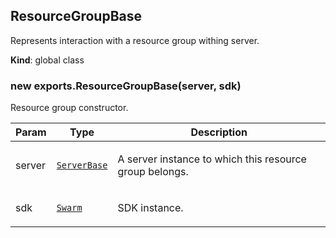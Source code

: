 <a name="ResourceGroupBase"></a>

## ResourceGroupBase
<p>Represents interaction with a resource group withing server.</p>

**Kind**: global class  
<a name="new_ResourceGroupBase_new"></a>

### new exports.ResourceGroupBase(server, sdk)
<p>Resource group constructor.</p>


| Param | Type | Description |
| --- | --- | --- |
| server | [<code>ServerBase</code>](#ServerBase) | <p>A server instance to which this resource group belongs.</p> |
| sdk | [<code>Swarm</code>](#Swarm) | <p>SDK instance.</p> |

